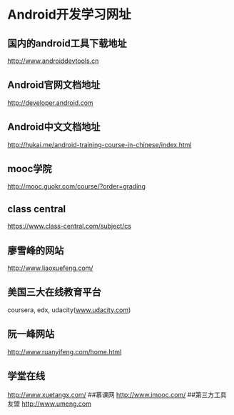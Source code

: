 # Android开发学习网址
## 国内的android工具下载地址
http://www.androiddevtools.cn
## Android官网文档地址
http://developer.android.com
## Android中文文档地址
http://hukai.me/android-training-course-in-chinese/index.html
## mooc学院
http://mooc.guokr.com/course/?order=grading
## class central
https://www.class-central.com/subject/cs
## 廖雪峰的网站
http://www.liaoxuefeng.com/
## 美国三大在线教育平台
coursera, edx, udacity(www.udacity.com)
## 阮一峰网站
http://www.ruanyifeng.com/home.html
## 学堂在线
http://www.xuetangx.com/
##慕课网
http://www.imooc.com/
##第三方工具友盟
http://www.umeng.com